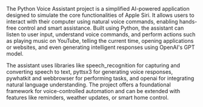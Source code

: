 The Python Voice Assistant project is a simplified AI-powered application designed to simulate the core functionalities of Apple Siri. It allows users to interact with their computer using natural voice commands, enabling hands-free control and smart assistance. Built using Python, the assistant can listen to user input, understand voice commands, and perform actions such as playing music on YouTube, telling the current time, opening applications or websites, and even generating intelligent responses using OpenAI's GPT model.

The assistant uses libraries like speech_recognition for capturing and converting speech to text, pyttsx3 for generating voice responses, pywhatkit and webbrowser for performing tasks, and openai for integrating natural language understanding. The project offers a foundational framework for voice-controlled automation and can be extended with features like reminders, weather updates, or smart home control.